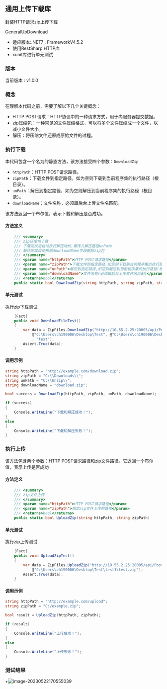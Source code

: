 ## 通用上传下载库

封装HTTP请求zip上传下载

GeneralUpDownload

- 适应版本:.NET7 , FrameworkV4.5.2
- 使用RestSharp HTTP库
- xunit库进行单元测试

### 版本

当前版本 : v1.0.0

### 概念

在理解本代码之前，需要了解以下几个关键概念：

- HTTP POST请求：HTTP协议中的一种请求方式，用于向服务器提交数据。
- zip压缩包：一种常见的文件压缩格式，可以将多个文件压缩成一个文件，以减小文件大小。
- 解压：将压缩文件还原成原始文件的过程。

### 执行下载

本代码包含一个名为的静态方法，该方法接受四个参数：`DownloadZip`

- `httpPath`：HTTP POST请求路径。
- `zipPath`：下载文件到指定路径，如为空则下载到当前程序集的执行路径（根目录）。
- `unPath`：解压到指定路径，如为空则解压到当前程序集的执行路径（根目录）。
- `downloadName`：文件名称，必须跟后台上传文件名匹配。

该方法返回一个布尔值，表示下载和解压是否成功。

#### 方法定义

```csharp
    /// <summary>
    /// zip压缩包下载
    /// 下载完成后自动执行解压动作,需传入解压路径unPath
    /// 解压完成自动根据downloadName字段删除zip包
    /// </summary>
    /// <param name="httpPath">HTTP POST请求路径</param>
    /// <param name="zipPath">下载文件到指定路径,如空则下载到当前程序集的执行路径(根目录)</param>
    /// <param name="unPath">解压到指定路径,如空则解压到当前程序集的执行路径(根目录)</param>
    /// <param name="downloadName">文件名称(必须跟后台上传文件名匹配)</param>
    /// <returns>bool</returns>
    public static bool DownloadZip(string httpPath, string zipPath, string unPath, string downloadName)
```

#### 单元测试

执行zip下载测试

```csharp
    [Fact]
    public void DownloadFileTest()
    {
        var data = ZipFiles.DownloadZip("http://10.55.2.25:20005/api/PostDownloadZIP",
            @"C:\Users\ch190006\Desktop\Test", @"C:\Users\ch190006\Desktop\Test"
            , "test");
        Assert.True(data);
    }
```

#### 调用示例

```csharp
string httpPath = "http://example.com/download.zip";
string zipPath = "C:\\Downloads\\";
string unPath = "C:\\Unzip\\";
string downloadName = "download.zip";

bool success = DownloadZip(httpPath, zipPath, unPath, downloadName);

if (success)
{
    Console.WriteLine("下载和解压成功！");
}
else
{
    Console.WriteLine("下载和解压失败！");
}
```



### 执行上传

该方法包含两个参数：HTTP POST请求路径和zip文件路径。它返回一个布尔值，表示上传是否成功

#### 方法定义

```csharp
    /// <summary>
    /// zip文件上传
    /// </summary>
    /// <param name="httpPath">HTTP POST请求路径</param>
    /// <param name="zipPath">指定zip文件上传的路径</param>
    /// <returns>bool</returns>
    public static bool UploadZip(string httpPath, string zipPath)
```

#### 单元测试

执行zip上传测试

```csharp
    [Fact]
    public void UploadZipTest()
    {
        var data = ZipFiles.UploadZip("http://10.55.2.25:20005/api/PostUploadloadFileTestItem",
            @"C:\Users\ch190006\Desktop\Test\test1\test.zip");
        Assert.True(data);
    }
```

#### 调用示例

```csharp
string httpPath = "http://example.com/upload";
string zipPath = "C:/example.zip";

bool result = UploadZip(httpPath, zipPath);

if (result)
{
    Console.WriteLine("上传成功！");
}
else
{
    Console.WriteLine("上传失败！");
}
```



### 测试结果

+![image-20230522170555039](C:\Users\ch190006\AppData\Roaming\Typora\typora-user-images\image-20230522170555039.png)